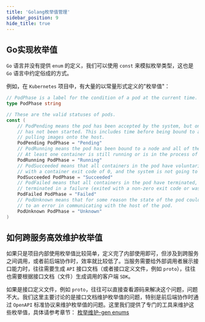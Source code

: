 ```yaml
---
title: 'Golang枚举值管理'
sidebar_position: 9
hide_title: true
---
```


## Go实现枚举值

`Go` 语言并没有提供 `enum` 的定义，我们可以使用 `const` 来模拟枚举类型，这也是 `Go` 语言中约定俗成的方式。

例如，在 `Kubernetes` 项目中，有大量的以常量形式定义的"枚举值"：

```go
// PodPhase is a label for the condition of a pod at the current time.
type PodPhase string

// These are the valid statuses of pods.
const (
	// PodPending means the pod has been accepted by the system, but one or more of the containers
	// has not been started. This includes time before being bound to a node, as well as time spent
	// pulling images onto the host.
	PodPending PodPhase = "Pending"
	// PodRunning means the pod has been bound to a node and all of the containers have been started.
	// At least one container is still running or is in the process of being restarted.
	PodRunning PodPhase = "Running"
	// PodSucceeded means that all containers in the pod have voluntarily terminated
	// with a container exit code of 0, and the system is not going to restart any of these containers.
	PodSucceeded PodPhase = "Succeeded"
	// PodFailed means that all containers in the pod have terminated, and at least one container has
	// terminated in a failure (exited with a non-zero exit code or was stopped by the system).
	PodFailed PodPhase = "Failed"
	// PodUnknown means that for some reason the state of the pod could not be obtained, typically due
	// to an error in communicating with the host of the pod.
	PodUnknown PodPhase = "Unknown"
)
```

## 如何跨服务高效维护枚举值

如果只是项目内部使用枚举值比较简单，定义完了内部使用即可，但涉及到跨服务之间调用，或者前后端协作时，效率就比较低了。当服务需要给外部调用者展示接口能力时，往往需要生成 `API` 接口文档（或者接口定义文件，例如 `proto`），往往也需要根据接口文档（文件）生成调用的客户端 `SDK`。

如果是接口定义文件，例如 `proto`，往往可以直接查看源码来解决这个问题，问题不大。我们这里主要讨论的是接口文档维护枚举值的问题，特别是前后端协作时通过 `OpenAPI` 标准协议来维护枚举值的问题。这里我们提供了专门的工具来维护这些枚举值，具体请参考章节： [枚举维护-gen enums](/docs/开发工具/代码生成-gen/枚举维护-gen%20enums)